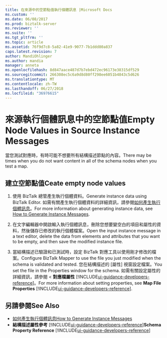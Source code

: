 ```yaml
---
title: 在來源中的空節點值執行個體訊息 |Microsoft Docs
ms.custom: ''
ms.date: 06/08/2017
ms.prod: biztalk-server
ms.reviewer: ''
ms.suite: ''
ms.tgt_pltfrm: ''
ms.topic: article
ms.assetid: 76f9d7c8-5a82-41e9-9077-7b1ddd80a837
caps.latest.revision: 7
author: MandiOhlinger
ms.author: mandia
manager: anneta
ms.openlocfilehash: 8d847aace487d7b7ebd472ec96173e38315df529
ms.sourcegitcommit: 266308ec5c6a9d8d80ff298ee6051b4843c5d626
ms.translationtype: MT
ms.contentlocale: zh-TW
ms.lasthandoff: 06/27/2018
ms.locfileid: "36976615"
---
```

# <a name="empty-node-values-in-source-instance-messages"></a><span data-ttu-id="7f66d-102">來源執行個體訊息中的空節點值</span><span class="sxs-lookup"><span data-stu-id="7f66d-102">Empty Node Values in Source Instance Messages</span></span>
<span data-ttu-id="7f66d-103">當您測試對應時，有時可能不想要所有結構描述節點的內容。</span><span class="sxs-lookup"><span data-stu-id="7f66d-103">There may be times when you do not want content in all of the schema nodes when you test a map.</span></span>  

## <a name="ceate-empty-node-values"></a><span data-ttu-id="7f66d-104">建立空節點值</span><span class="sxs-lookup"><span data-stu-id="7f66d-104">Ceate empty node values</span></span>  

1. <span data-ttu-id="7f66d-105">使用 BizTalk 總管產生執行個體資料。</span><span class="sxs-lookup"><span data-stu-id="7f66d-105">Generate instance data using BizTalk Editor.</span></span> <span data-ttu-id="7f66d-106">如需有關產生執行個體資料的詳細資訊，請參閱[如何產生執行個體訊息](../core/how-to-generate-instance-messages.md)。</span><span class="sxs-lookup"><span data-stu-id="7f66d-106">For more information about generating instance data, see [How to Generate Instance Messages](../core/how-to-generate-instance-messages.md).</span></span>  

2. <span data-ttu-id="7f66d-107">在文字編輯器中開啟輸入執行個體訊息，刪除您想要變空白的項目和屬性的資料，然後儲存已修改的執行個體檔案。</span><span class="sxs-lookup"><span data-stu-id="7f66d-107">Open the input instance message in a text editor, delete the data from elements and attributes that you want to be empty, and then save the modified instance file.</span></span>  

3. <span data-ttu-id="7f66d-108">當結構描述已驗證和已測試時，設定 BizTalk 對應工具以使用剛才修改的檔案。</span><span class="sxs-lookup"><span data-stu-id="7f66d-108">Configure BizTalk Mapper to use the file you just modified when the schema is validated and tested.</span></span> <span data-ttu-id="7f66d-109">您在結構描述的 [屬性] 視窗設定檔案。</span><span class="sxs-lookup"><span data-stu-id="7f66d-109">You set the file in the Properties window for the schema.</span></span> <span data-ttu-id="7f66d-110">如需有關設定屬性的詳細資訊，請參閱 <<c0>  **對應檔屬性** [!INCLUDE[ui-guidance-developers-reference](../includes/ui-guidance-developers-reference.md)]。</span><span class="sxs-lookup"><span data-stu-id="7f66d-110">For more information about setting properties, see **Map File Properties** [!INCLUDE[ui-guidance-developers-reference](../includes/ui-guidance-developers-reference.md)].</span></span>

## <a name="see-also"></a><span data-ttu-id="7f66d-111">另請參閱</span><span class="sxs-lookup"><span data-stu-id="7f66d-111">See Also</span></span>  
- [<span data-ttu-id="7f66d-112">如何產生執行個體訊息</span><span class="sxs-lookup"><span data-stu-id="7f66d-112">How to Generate Instance Messages</span></span>](../core/how-to-generate-instance-messages.md)   
- <span data-ttu-id="7f66d-113">**結構描述屬性參考** [!INCLUDE[ui-guidance-developers-reference](../includes/ui-guidance-developers-reference.md)]</span><span class="sxs-lookup"><span data-stu-id="7f66d-113">**Schema Property Reference** [!INCLUDE[ui-guidance-developers-reference](../includes/ui-guidance-developers-reference.md)]</span></span>
